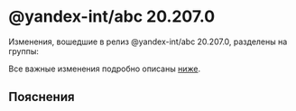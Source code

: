 # @yandex-int/abc 20.207.0

<!-- ЧЕЛОВЕЧЕСКОЕ ВСТУПЛЕНИЕ -->

Изменения, вошедшие в релиз @yandex-int/abc 20.207.0, разделены на группы:

Все важные изменения подробно описаны [ниже](#Пояснения).

## Пояснения

